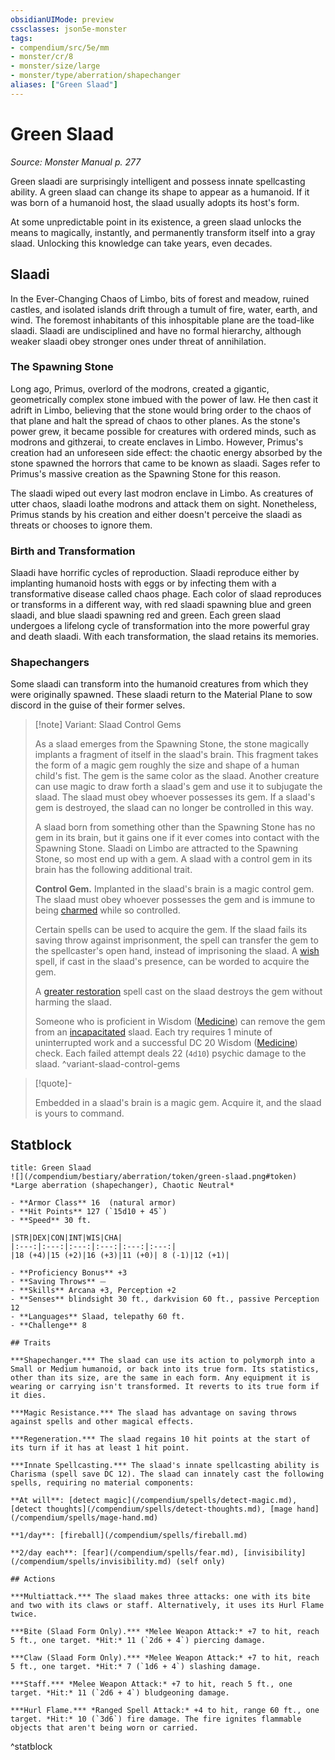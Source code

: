 ```yaml
---
obsidianUIMode: preview
cssclasses: json5e-monster
tags:
- compendium/src/5e/mm
- monster/cr/8
- monster/size/large
- monster/type/aberration/shapechanger
aliases: ["Green Slaad"]
---
```

# Green Slaad
*Source: Monster Manual p. 277*  

Green slaadi are surprisingly intelligent and possess innate spellcasting ability. A green slaad can change its shape to appear as a humanoid. If it was born of a humanoid host, the slaad usually adopts its host's form.

At some unpredictable point in its existence, a green slaad unlocks the means to magically, instantly, and permanently transform itself into a gray slaad. Unlocking this knowledge can take years, even decades.

## Slaadi

In the Ever-Changing Chaos of Limbo, bits of forest and meadow, ruined castles, and isolated islands drift through a tumult of fire, water, earth, and wind. The foremost inhabitants of this inhospitable plane are the toad-like slaadi. Slaadi are undisciplined and have no formal hierarchy, although weaker slaadi obey stronger ones under threat of annihilation.

### The Spawning Stone

Long ago, Primus, overlord of the modrons, created a gigantic, geometrically complex stone imbued with the power of law. He then cast it adrift in Limbo, believing that the stone would bring order to the chaos of that plane and halt the spread of chaos to other planes. As the stone's power grew, it became possible for creatures with ordered minds, such as modrons and githzerai, to create enclaves in Limbo. However, Primus's creation had an unforeseen side effect: the chaotic energy absorbed by the stone spawned the horrors that came to be known as slaadi. Sages refer to Primus's massive creation as the Spawning Stone for this reason.

The slaadi wiped out every last modron enclave in Limbo. As creatures of utter chaos, slaadi loathe modrons and attack them on sight. Nonetheless, Primus stands by his creation and either doesn't perceive the slaadi as threats or chooses to ignore them.

### Birth and Transformation

Slaadi have horrific cycles of reproduction. Slaadi reproduce either by implanting humanoid hosts with eggs or by infecting them with a transformative disease called chaos phage. Each color of slaad reproduces or transforms in a different way, with red slaadi spawning blue and green slaadi, and blue slaadi spawning red and green. Each green slaad undergoes a lifelong cycle of transformation into the more powerful gray and death slaadi. With each transformation, the slaad retains its memories.

### Shapechangers

Some slaadi can transform into the humanoid creatures from which they were originally spawned. These slaadi return to the Material Plane to sow discord in the guise of their former selves.

> [!note] Variant: Slaad Control Gems
> 
> As a slaad emerges from the Spawning Stone, the stone magically implants a fragment of itself in the slaad's brain. This fragment takes the form of a magic gem roughly the size and shape of a human child's fist. The gem is the same color as the slaad. Another creature can use magic to draw forth a slaad's gem and use it to subjugate the slaad. The slaad must obey whoever possesses its gem. If a slaad's gem is destroyed, the slaad can no longer be controlled in this way.
> 
> A slaad born from something other than the Spawning Stone has no gem in its brain, but it gains one if it ever comes into contact with the Spawning Stone. Slaadi on Limbo are attracted to the Spawning Stone, so most end up with a gem. A slaad with a control gem in its brain has the following additional trait.
> 
> **Control Gem.** Implanted in the slaad's brain is a magic control gem. The slaad must obey whoever possesses the gem and is immune to being [charmed](/compendium/rules/conditions.md#charmed) while so controlled.
> 
> Certain spells can be used to acquire the gem. If the slaad fails its saving throw against imprisonment, the spell can transfer the gem to the spellcaster's open hand, instead of imprisoning the slaad. A [wish](/compendium/spells/wish.md) spell, if cast in the slaad's presence, can be worded to acquire the gem.
> 
> A [greater restoration](/compendium/spells/greater-restoration.md) spell cast on the slaad destroys the gem without harming the slaad.
> 
> Someone who is proficient in Wisdom ([Medicine](/compendium/rules/skills.md#Medicine)) can remove the gem from an [incapacitated](/compendium/rules/conditions.md#incapacitated) slaad. Each try requires 1 minute of uninterrupted work and a successful DC 20 Wisdom ([Medicine](/compendium/rules/skills.md#Medicine)) check. Each failed attempt deals 22 (`4d10`) psychic damage to the slaad.
^variant-slaad-control-gems

> [!quote]-  
> 
> Embedded in a slaad's brain is a magic gem. Acquire it, and the slaad is yours to command.


## Statblock

```ad-statblock
title: Green Slaad
![](/compendium/bestiary/aberration/token/green-slaad.png#token)
*Large aberration (shapechanger), Chaotic Neutral*

- **Armor Class** 16  (natural armor)
- **Hit Points** 127 (`15d10 + 45`)
- **Speed** 30 ft.

|STR|DEX|CON|INT|WIS|CHA|
|:---:|:---:|:---:|:---:|:---:|:---:|
|18 (+4)|15 (+2)|16 (+3)|11 (+0)| 8 (-1)|12 (+1)|

- **Proficiency Bonus** +3
- **Saving Throws** ⏤
- **Skills** Arcana +3, Perception +2
- **Senses** blindsight 30 ft., darkvision 60 ft., passive Perception 12
- **Languages** Slaad, telepathy 60 ft.
- **Challenge** 8

## Traits

***Shapechanger.*** The slaad can use its action to polymorph into a Small or Medium humanoid, or back into its true form. Its statistics, other than its size, are the same in each form. Any equipment it is wearing or carrying isn't transformed. It reverts to its true form if it dies.

***Magic Resistance.*** The slaad has advantage on saving throws against spells and other magical effects.

***Regeneration.*** The slaad regains 10 hit points at the start of its turn if it has at least 1 hit point.

***Innate Spellcasting.*** The slaad's innate spellcasting ability is Charisma (spell save DC 12). The slaad can innately cast the following spells, requiring no material components:

**At will**: [detect magic](/compendium/spells/detect-magic.md), [detect thoughts](/compendium/spells/detect-thoughts.md), [mage hand](/compendium/spells/mage-hand.md)

**1/day**: [fireball](/compendium/spells/fireball.md)

**2/day each**: [fear](/compendium/spells/fear.md), [invisibility](/compendium/spells/invisibility.md) (self only)

## Actions

***Multiattack.*** The slaad makes three attacks: one with its bite and two with its claws or staff. Alternatively, it uses its Hurl Flame twice.

***Bite (Slaad Form Only).*** *Melee Weapon Attack:* +7 to hit, reach 5 ft., one target. *Hit:* 11 (`2d6 + 4`) piercing damage.

***Claw (Slaad Form Only).*** *Melee Weapon Attack:* +7 to hit, reach 5 ft., one target. *Hit:* 7 (`1d6 + 4`) slashing damage.

***Staff.*** *Melee Weapon Attack:* +7 to hit, reach 5 ft., one target. *Hit:* 11 (`2d6 + 4`) bludgeoning damage.

***Hurl Flame.*** *Ranged Spell Attack:* +4 to hit, range 60 ft., one target. *Hit:* 10 (`3d6`) fire damage. The fire ignites flammable objects that aren't being worn or carried.
```
^statblock